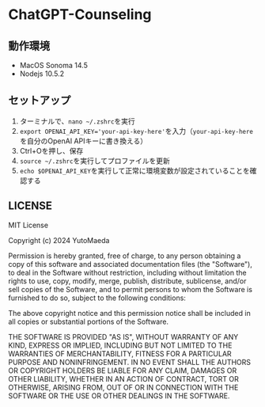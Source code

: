 # ChatGPT-Counseling

## 動作環境
- MacOS Sonoma 14.5
- Nodejs 10.5.2

## セットアップ
1. ターミナルで、`nano ~/.zshrc`を実行
2. `export OPENAI_API_KEY='your-api-key-here'`を入力（`your-api-key-here`を自分のOpenAI APIキーに書き換える）
3. Ctrl+Oを押し、保存
4. `source ~/.zshrc`を実行してプロファイルを更新
5. `echo $OPENAI_API_KEY`を実行して正常に環境変数が設定されていることを確認する

## LICENSE
MIT License

Copyright (c) 2024 YutoMaeda

Permission is hereby granted, free of charge, to any person obtaining a copy
of this software and associated documentation files (the "Software"), to deal
in the Software without restriction, including without limitation the rights
to use, copy, modify, merge, publish, distribute, sublicense, and/or sell
copies of the Software, and to permit persons to whom the Software is
furnished to do so, subject to the following conditions:

The above copyright notice and this permission notice shall be included in all
copies or substantial portions of the Software.

THE SOFTWARE IS PROVIDED "AS IS", WITHOUT WARRANTY OF ANY KIND, EXPRESS OR
IMPLIED, INCLUDING BUT NOT LIMITED TO THE WARRANTIES OF MERCHANTABILITY,
FITNESS FOR A PARTICULAR PURPOSE AND NONINFRINGEMENT. IN NO EVENT SHALL THE
AUTHORS OR COPYRIGHT HOLDERS BE LIABLE FOR ANY CLAIM, DAMAGES OR OTHER
LIABILITY, WHETHER IN AN ACTION OF CONTRACT, TORT OR OTHERWISE, ARISING FROM,
OUT OF OR IN CONNECTION WITH THE SOFTWARE OR THE USE OR OTHER DEALINGS IN THE
SOFTWARE.

